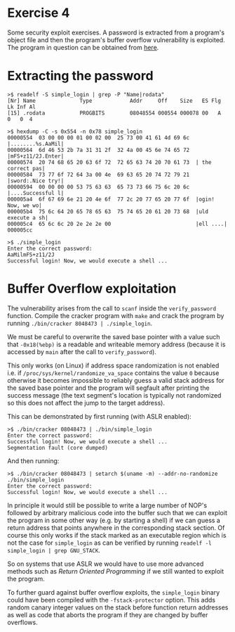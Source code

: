 # Exercise 4

Some security exploit exercises. A password is extracted from a program's
object file and then the program's buffer overflow vulnerability is exploited.
The program in question can be obtained from
[here](https://www.inf.tu-dresden.de/content/institutes/sya/os/teaching/programming/simple_login).


# Extracting the password

```
>$ readelf -S simple_login | grep -P "Name|rodata"
[Nr] Name              Type            Addr     Off    Size   ES Flg Lk Inf Al
[15] .rodata           PROGBITS        08048554 000554 000078 00   A  0   0  4

>$ hexdump -C -s 0x554 -n 0x78 simple_login
00000554  03 00 00 00 01 00 02 00  25 73 00 41 61 4d 69 6c  |........%s.AaMil|
00000564  6d 46 53 2b 7a 31 31 2f  32 4a 00 45 6e 74 65 72  |mFS+z11/2J.Enter|
00000574  20 74 68 65 20 63 6f 72  72 65 63 74 20 70 61 73  | the correct pas|
00000584  73 77 6f 72 64 3a 00 4e  69 63 65 20 74 72 79 21  |sword:.Nice try!|
00000594  00 00 00 00 53 75 63 63  65 73 73 66 75 6c 20 6c  |....Successful l|
000005a4  6f 67 69 6e 21 20 4e 6f  77 2c 20 77 65 20 77 6f  |ogin! Now, we wo|
000005b4  75 6c 64 20 65 78 65 63  75 74 65 20 61 20 73 68  |uld execute a sh|
000005c4  65 6c 6c 20 2e 2e 2e 00                           |ell ....|
000005cc

>$ ./simple_login
Enter the correct password:
AaMilmFS+z11/2J
Successful login! Now, we would execute a shell ...
```

# Buffer Overflow exploitation

The vulnerability arises from the call to `scanf` inside the `verify_password`
function. Compile the cracker program with `make` and crack the program by
running `./bin/cracker 8048473 | ./simple_login`.

We must be careful to overwrite the saved base pointer with a value such
that `-0x18(%ebp)` is a readable and writeable memory address (because it is
accessed by `main` after the call to `verify_password`).

This only works (on Linux) if address space randomization is not enabled i.e.
if `/proc/sys/kernel/randomize_va_space` contains the value `0` because
otherwise it becomes impossible to reliably guess a valid stack address for the
saved base pointer and the program will segfault after printing the success
message (the text segment's location is typically not randomized so this does
not affect the jump to the target address).

This can be demonstrated by first running (with ASLR enabled):

```
>$ ./bin/cracker 08048473 | ./bin/simple_login
Enter the correct password:
Successful login! Now, we would execute a shell ...
Segmentation fault (core dumped)
```

And then running:

```
>$ ./bin/cracker 08048473 | setarch $(uname -m) --addr-no-randomize ./bin/simple_login
Enter the correct password:
Successful login! Now, we would execute a shell ...
```

In principle it would still be possible to write a large number of NOP's
followed by arbitrary malicious code into the buffer such that we can exploit
the program in some other way (e.g. by starting a shell) if we can guess a
return address that points anywhere in the corresponding stack section. Of
course this only works if the stack marked as an executable region which is not
the case for `simple_login` as can be verified by running
`readelf -l simple_login | grep GNU_STACK`.

So on systems that use ASLR we would have to use more advanced methods such as
_Return Oriented Programming_ if we still wanted to exploit the program.

To further guard against buffer overflow exploits, the `simple_login` binary
could have been compiled with the `-fstack-protector` option. This adds random
canary integer values on the stack before function return addresses as well as
code that aborts the program if they are changed by buffer overflows.
